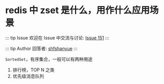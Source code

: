 # redis 中 zset 是什么，用作什么应用场景



::: tip Issue 
 欢迎在 Issue 中交流与讨论: [Issue 151](https://github.com/shfshanyue/Daily-Question/issues/151) 
:::

::: tip Author 
回答者: [shfshanyue](https://github.com/shfshanyue) 
:::

`SortedSet`，有序集合，一般可以有两种用途

1. 排行榜，TOP N 之类
1. 优先级消息队列